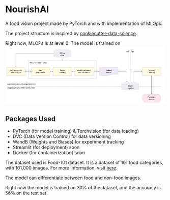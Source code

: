 NourishAI
==============================
A food vision project made by PyTorch and with implementation of MLOps.

The project structure is inspired by [cookiecutter-data-science](https://drivendata.github.io/cookiecutter-data-science/).

Right now, MLOPs is at level 0. The model is trained on
![MLOPSLevel0](MLOPS0.jpeg)

## Packages Used
- PyTorch (for model training) & Torchvision (for data loading)
- DVC (Data Version Control) for data versioning
- WandB (Weights and Biases) for experiment tracking
- Streamlit (for deployment) soon
- Docker (for containerization) soon


The dataset used is Food-101 dataset. It is a dataset of 101 food categories, with 101,000 images. For more information, visit [here](https://www.kaggle.com/dansbecker/food-101).

The model can differentiate between food and non-food images.

Right now the model is trained on 30% of the dataset, and the accuracy is 56% on the test set.

